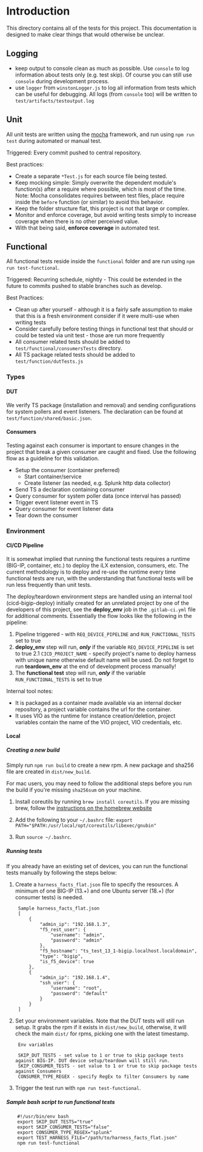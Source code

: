 # Introduction

This directory contains all of the tests for this project.  This documentation is designed to make clear things that would otherwise be unclear.

## Logging

- keep output to console clean as much as possible. Use `console` to log information about tests only (e.g. test skip). Of course you can still use `console` during development process.
- use `logger` from `winstonLogger.js` to log all information from tests which can be useful for debugging. All logs (from `console` too) will be written to `test/artifacts/testoutput.log`

## Unit

All unit tests are written using the [mocha](https://mochajs.org) framework, and run using ```npm run test``` during automated or manual test.

Triggered: Every commit pushed to central repository.

Best practices:

- Create a separate ```*Test.js``` for each source file being tested.
- Keep mocking simple:  Simply overwrite the dependent module's function(s) after a require where possible, which is most of the time. Note: Mocha consolidates requires between test files, place require inside the ```before``` function (or similar) to avoid this behavior.
- Keep the folder structure flat, this project is not that large or complex.
- Monitor and enforce coverage, but avoid writing tests simply to increase coverage when there is no other perceived value.
- With that being said, **enforce coverage** in automated test.

## Functional

All functional tests reside inside the ```functional``` folder and are run using ```npm run test-functional```.

Triggered: Recurring schedule, nightly - This could be extended in the future to commits pushed to stable branches such as develop.

Best Practices:

- Clean up after yourself - although it is a fairly safe assumption to make that this is a fresh environment consider if it were multi-use when writing tests
- Consider carefully before testing things in functional test that should or could be tested via unit test - those are run more frequently
- All consumer related tests should be added to `test/functional/consumersTests` directory.
- All TS package related tests should be added to `test/function/dutTests.js`

### Types

#### DUT

We verify TS package (installation and removal) and sending configurations for system pollers and event listeners. The declaration can be found at `test/function/shared/basic.json`.

#### Consumers

Testing against each consumer is important to ensure changes in the project that break a given consumer are caught and fixed.  Use the following flow as a guideline for this validation.

- Setup the consumer (container preferred)
  - Start container/service
  - Create listener (as needed, e.g. Splunk http data collector)
- Send TS a declaration containing consumer
- Query consumer for system poller data (once interval has passed)
- Trigger event listener event in TS
- Query consumer for event listener data
- Tear down the consumer

### Environment

#### CI/CD Pipeline

It is somewhat implied that running the functional tests requires a runtime (BIG-IP, container, etc.) to deploy the iLX extension, consumers, etc.  The current methodology is to deploy and re-use the runtime every time functional tests are run, with the understanding that functional tests will be run less frequently than unit tests.

The deploy/teardown environment steps are handled using an internal tool (cicd-bigip-deploy) initially created for an unrelated project by one of the developers of this project, see the **deploy_env** job in the ```.gitlab-ci.yml``` file for additional comments.  Essentially the flow looks like the following in the pipeline:

1. Pipeline triggered - with `REQ_DEVICE_PIPELINE` and `RUN_FUNCTIONAL_TESTS` set to true
2. **deploy_env** step will run, ***only*** if the variable `REQ_DEVICE_PIPELINE` is set to true
2.1 `CICD_PROJECT_NAME` - specify project's name to deploy harness with unique name otherwise default name will be used. Do not forget to run **teardown_env** at the end of development process manually!
3. The **functional test** step will run, ***only*** if the variable `RUN_FUNCTIONAL_TESTS` is set to true

Internal tool notes:

- It is packaged as a container made available via an internal docker repository, a project variable contains the url for the container.
- It uses VIO as the runtime for instance creation/deletion, project variables contain the name of the VIO project, VIO credentials, etc.

#### Local

##### Creating a new build

Simply run `npm run build` to create a new rpm. A new package and sha256 file are created in `dist/new_build`.

For mac users, you may need to follow the additional steps before you run the build if you're missing `sha256sum` on your machine.

1. Install coreutils by running `brew install coreutils`. If you are missing brew, follow the [instructions on the homebrew website](https://brew.sh)

2. Add the following to your `~/.bashrc` file: `export PATH="$PATH:/usr/local/opt/coreutils/libexec/gnubin"`

3. Run `source ~/.bashrc`.

##### Running tests

If you already have an existing set of devices, you can run the functional tests manually by following the steps below:

1. Create a `harness_facts_flat.json` file to specify the resources. A minimum of one BIG-IP (13.+) and one Ubuntu server (18.+) (for consumer tests) is needed.

        Sample harness_facts_flat.json
        [
            {
                "admin_ip": "192.168.1.3",
                "f5_rest_user": {
                    "username": "admin",
                    "password": "admin"
                },
                "f5_hostname": "ts_test_13_1-bigip.localhost.localdomain",
                "type": "bigip",
                "is_f5_device": true
            },
            {
                "admin_ip": "192.168.1.4",
                "ssh_user": {
                    "username": "root",
                    "password": "default"
                }
            }
        ]


2. Set your environment variables. Note that the DUT tests will still run setup. It grabs the rpm if it exists in `dist/new_build`, otherwise, it will check the main `dist/` for rpms, picking one with the latest timestamp.

        Env variables

        SKIP_DUT_TESTS - set value to 1 or true to skip package tests against BIG-IP. DUT device setup/teardown will still run.
        SKIP_CONSUMER_TESTS - set value to 1 or true to skip package tests against Consumers
        CONSUMER_TYPE_REGEX - specify RegEx to filter Consumers by name

3. Trigger the test run with `npm run test-functional`.

    
##### Sample bash script to run functional tests

        
        #!/usr/bin/env bash
        export SKIP_DUT_TESTS="true"
        export SKIP_CONSUMER_TESTS="false"
        export CONSUMER_TYPE_REGEX="splunk"
        export TEST_HARNESS_FILE="/path/to/harness_facts_flat.json"
        npm run test-functional
        
